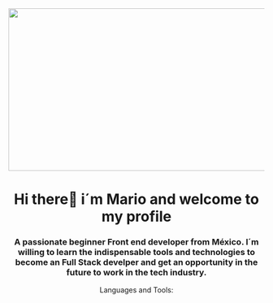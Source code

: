<div id="header" align="center">
    <img src="https://media.giphy.com/media/fmkYSBlJt3XjNF6p9c/giphy.gif"  border="0"  width="700" height="320" />
    <h1 align="center">Hi there👋 i´m Mario and welcome to my profile</h1>
    <h3 align="cenyer">A passionate beginner Front end developer from México. I´m willing to learn the indispensable tools and technologies to become an Full Stack develper and        get an opportunity in the future to work in the tech industry.
    </h3>
<div/>




Languages and Tools:



<!--
**Melomario57/Melomario57** is a ✨ _special_ ✨ repository because its `README.md` (this file) appears on your GitHub profile.

Here are some ideas to get you started:

- 🔭 I’m currently working on ...
- 🌱 I’m currently learning ...
- 👯 I’m looking to collaborate on ...
- 🤔 I’m looking for help with ...
- 💬 Ask me about ...
- 📫 How to reach me: ...
- 😄 Pronouns: ...
- ⚡ Fun fact: ...
-->
